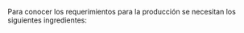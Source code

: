 Para conocer los requerimientos para la producción se necesitan los siguientes ingredientes:

<head>
    <title>Centered Table Example</title>
    <style .color-cell {
            background-color: #DAF7A6; /* Replace with desired color code */
        }>
        table {
            border-collapse: collapse;
            margin: 0 auto;
        }

        table, th, td {
            border: 1px solid black;
            text-align: center;
            padding: 10px;
        }
    </style>
</head>
<body>
    <table>
        <tr>
            <th>Producto</th>
            <th>Cantidad por unidad (g)</th>
            <th>Costo unitario</th>
        </tr>
        <tr>
            <td>Harina</td>
            <td>57.6 g</td>
            <td>36.4 COP/g</td>
        </tr>
        <tr>
            <td>Queso</td>
            <td>28.8 g</td>
            <td>17 COP/g</td>
        </tr>
        <tr>
            <td>Azucar</td>
            <td>3.2 g</td>
            <td>4.5 COP/g</td>
        </tr>
        <tr>
            <td>Sal</td>
            <td>1.6 g</td>
            <td>2.33 COP/g</td>
        </tr>
        <tr>
            <td>Mantequilla</td>
            <td>12.8 g</td>
            <td>15.65 COP/g</td>
        </tr>
        <tr>
            <td>Agua</td>
            <td>56 mL</td>
            <td>4.88 COP/L</td>
        </tr>
    </table>
</body>

El costo promedio de la arepa es 2500 COP. El costo de la materia prima diario es en total de:






